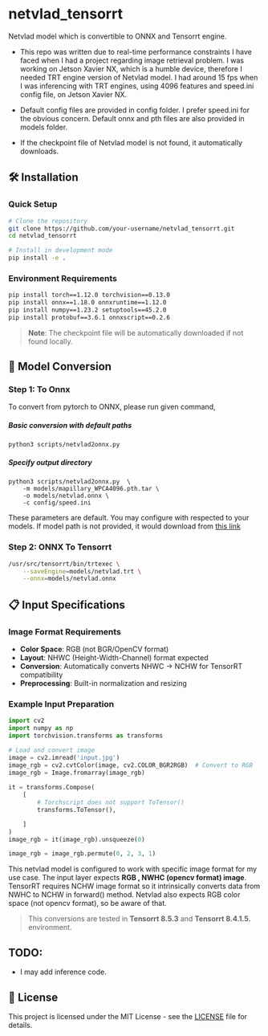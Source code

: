 # netvlad_tensorrt
Netvlad model which is convertible to ONNX and Tensorrt engine. 
* This repo was written due to real-time performance constraints I have faced when I had a project regarding image retrieval problem. I was working on Jetson Xavier NX, which is a humble device, therefore I needed TRT engine version of Netvlad model. I had around 15 fps when I was inferencing with TRT engines, using 4096 features and speed.ini config file, on Jetson Xavier NX.

* Default config files are provided in config folder. I prefer speed.ini for the obvious concern. Default onnx and pth files are also provided in models folder.

* If the checkpoint file of Netvlad model is not found, it automatically downloads.

## 🛠️ Installation

### Quick Setup
```bash
# Clone the repository
git clone https://github.com/your-username/netvlad_tensorrt.git
cd netvlad_tensorrt

# Install in development mode
pip install -e .
```

### Environment Requirements
```bash
pip install torch==1.12.0 torchvision==0.13.0
pip install onnx==1.18.0 onnxruntime==1.12.0
pip install numpy==1.23.2 setuptools==45.2.0
pip install protobuf==3.6.1 onnxscript==0.2.6
```
> **Note**: The checkpoint file will be automatically downloaded if not found locally.

## 🔄 Model Conversion
### Step 1: To Onnx
To convert from pytorch to ONNX, please run given command,
##### Basic conversion with default paths

`python3 scripts/netvlad2onnx.py`
  
  
##### Specify output directory
```
python3 scripts/netvlad2onnx.py  \
    -m models/mapillary_WPCA4096.pth.tar \
    -o models/netvlad.onnx \
    -c config/speed.ini
```
These parameters are default. You may configure with respected to your models. If model path is not provided, it would download from [this link](https://cloudstor.aarnet.edu.au/plus/s/ZgW7DMEpeS47ELI/download)

### Step 2: ONNX To Tensorrt
```bash
/usr/src/tensorrt/bin/trtexec \
    --saveEngine=models/netvlad.trt \
    --onnx=models/netvlad.onnx
```

## 📋 Input Specifications

### Image Format Requirements
- **Color Space**: RGB (not BGR/OpenCV format)
- **Layout**: NHWC (Height-Width-Channel) format expected
- **Conversion**: Automatically converts NHWC → NCHW for TensorRT compatibility
- **Preprocessing**: Built-in normalization and resizing


### Example Input Preparation
```python
import cv2
import numpy as np
import torchvision.transforms as transforms

# Load and convert image
image = cv2.imread('input.jpg')
image_rgb = cv2.cvtColor(image, cv2.COLOR_BGR2RGB)  # Convert to RGB
image_rgb = Image.fromarray(image_rgb)
    
it = transforms.Compose(
    [
        # Torchscript does not support ToTensor()
        transforms.ToTensor(),

    ]
)
image_rgb = it(image_rgb).unsqueeze(0)

image_rgb = image_rgb.permute(0, 2, 3, 1)

```

This netvlad model is configured to work with specific image format for my use case. The input layer expects **RGB , NWHC (opencv format) image**. TensorRT requires NCHW image format so it intrinsically converts data from NWHC to NCHW in forward() method. Netvlad also expects RGB color space (not opencv format), so be aware of that.

> This conversions are tested in **Tensorrt 8.5.3** and **Tensorrt 8.4.1.5.** environment.

## TODO:
* I may add inference code.

## 📄 License

This project is licensed under the MIT License - see the [LICENSE](LICENSE) file for details.